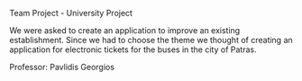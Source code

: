 Team Project - University Project

We were asked to create an application to improve an existing establishment. Since we had to choose the theme 
we thought of creating an application for electronic tickets for the buses in the city of Patras.

Professor: Pavlidis Georgios
